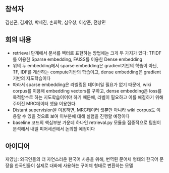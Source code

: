 ## 참석자   
김신곤, 김재영, 박세진, 손희락, 심우창, 이상준, 전상민  


## 회의 내용
- retrieval 단계에서 문서를 벡터로 표현하는 방법에는 크게 두 가지가 있다: TFIDF를 이용한 Sparse embedding, FAISS를 이용한 Dense embedding
- 위의 두 embedding에서 sparse embedding은 gradient기반의 학습이 아닌, TF, IDF를 계산하는 compute기반의 학습이고, dense embedding은 gradient기반의 지도학습이다
- 따라서 sparse embedding은 라벨링된 데이터일 필요가 없기 때문에, wiki corpus를 이용해 embedding vectors를 구하고, dense embedding은 loss를 목적함수로 하는 지도학습이어야 하기 때문에, 라벨이 필요하고
이를 해결하기 위해 주어진 MRC데이터 셋을 이용한다.  
- Distant supervision을 이용하면, MRC데이터 셋뿐만 아니라 wiki corpus도 이용할 수 있을 것으로 보여 이부분에 대해 실험을 진행할 예정이다
- baseline 코드의 핵심부분 가운데 하나인 retrieval.py 모듈을 집중적으로 팀원이 분석해서 내일 피어세션에서 논의할 예정이다


## 아이디어
재영님: 외국인들의 더 자연스러운 한국어 사용을 위해, 번역된 문어체 형태의 한국어 문장을 한국인들이 실제로 대화에 사용하는 구어체 형태로 변환하는 모델
